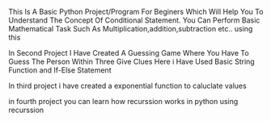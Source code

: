 This Is A Basic Python Project/Program For Beginers Which Will Help You To Understand The Concept Of Conditional Statement.
You Can Perform Basic Mathematical Task Such As Multiplication,addition,subtraction etc.. using this

In Second Project I Have Created A Guessing Game Where You Have To Guess The Person Within Three Give Clues 
Here i Have Used Basic String Function and If-Else Statement


In third project i have created a exponential function to caluclate values

in fourth project you can learn how recurssion works in python using recurssion

